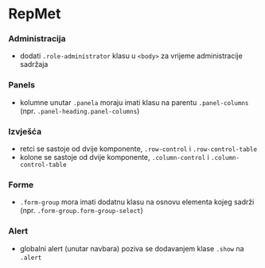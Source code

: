 # RepMet

### Administracija
- dodati `.role-administrator` klasu u `<body>` za vrijeme administracije sadržaja

### Panels
- kolumne unutar `.panela` moraju imati klasu na parentu `.panel-columns` (npr. `.panel-heading.panel-columns`)

### Izvješća
- retci se sastoje od dvije komponente, `.row-control` i `.row-control-table` 
- kolone se sastoje od dvije komponente, `.column-control` i `.column-control-table` 

### Forme
- `.form-group` mora imati dodatnu klasu na osnovu elementa kojeg sadrži (npr. `.form-group.form-group-select`)

### Alert
- globalni alert (unutar navbara) poziva se dodavanjem klase `.show` na `.alert`